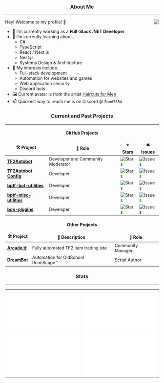 ### <p align="center">About Me</p>
---

<img align="right" src="https://avatars.githubusercontent.com/u/5704760?v=4&s=256"/>

Hey! Welcome to my profile! 👋
- 🏢 I'm currently working as a **Full-Stack .NET Developer**
- 🌱 I’m currently learning about...
  - C#
  - TypeScript
  - React / Next.js
  - Nest.js
  - Systems Design & Architecture
- 🧠 My interests include...
  - Full-stack development
  - Automation for websites and games
  - Web application security
  - Discord bots
- 🖼️ Current avatar is from the artist [Haircuts for Men](https://haircutsformen.bandcamp.com/)
- 📫 Quickest way to reach me is on Discord @ `Bon#7654`

### <p align="center">Current and Past Projects</p>
---
#### <p align="center">GitHub Projects</p>
<table align="center">
  <thead align="center">
    <tr border: none;>
      <td><b>🛠 Project</b></td>
      <td><b>📜 Role</b></td>
      <td><b>⭐ Stars</b></td>
      <td><b>🛎 Issues</b></td>
    </tr>
  </thead>
  <tbody>
    <tr>
      <td><a href="https://github.com/TF2Autobot/tf2autobot"><b>TF2Autobot</b></a></td>
      <td>Developer and Community Moderator</td>
      <td><img alt="Stars" src="https://img.shields.io/github/stars/TF2Autobot/tf2autobot?style=flat-square&labelColor=343b41"/></td>
      <td><img alt="Issues" src="https://img.shields.io/github/issues/TF2Autobot/tf2autobot?style=flat-square&labelColor=343b41"/></td>
    </tr>
    <tr>
      <td><a href="https://github.com/Bonfire/tf2autobot-config"><b>TF2Autobot Config</b></a></td>
      <td>Developer</td>
      <td><img alt="Stars" src="https://img.shields.io/github/stars/Bonfire/tf2autobot-config?style=flat-square&labelColor=343b41"/></td>
      <td><img alt="Issues" src="https://img.shields.io/github/issues/Bonfire/tf2autobot-config?style=flat-square&labelColor=343b41"/></td>
    </tr>
    <tr>
      <td><a href="https://github.com/Bonfire/bptf-bot-utilities"><b>bptf-bot-utilities</b></a></td>
      <td>Developer</td>
      <td><img alt="Stars" src="https://img.shields.io/github/stars/Bonfire/bptf-bot-utilities?style=flat-square&labelColor=343b41"/></td>
      <td><img alt="Issues" src="https://img.shields.io/github/issues/Bonfire/bptf-bot-utilities?style=flat-square&labelColor=343b41"/></td>
    </tr>
    <tr>
      <td><a href="https://github.com/Bonfire/bptf-misc-utils"><b>bptf-misc-utilities</b></a></td>
      <td>Developer</td>
      <td><img alt="Stars" src="https://img.shields.io/github/stars/Bonfire/bptf-misc-utils?style=flat-square&labelColor=343b41"/></td>
      <td><img alt="Issues" src="https://img.shields.io/github/issues/Bonfire/bptf-misc-utils?style=flat-square&labelColor=343b41"/></td>
    </tr>
    <tr>
      <td><a href="https://github.com/Bonfire/bon-plugins"><b>bon-plugins</b></a></td>
      <td>Developer</td>
      <td><img alt="Stars" src="https://img.shields.io/github/stars/Bonfire/bon-plugins?style=flat-square&labelColor=343b41"/></td>
      <td><img alt="Issues" src="https://img.shields.io/github/issues/Bonfire/bon-plugins?style=flat-square&labelColor=343b41"/></td>
    </tr>
  </tbody>
</table>

#### <p align="center">Other Projects</p>
<table align="center">
  <thead align="center">
    <tr border: none;>
      <td><b>🛠 Project</b></td>
      <td><b>🤔 Description</b></td>
      <td><b>📜 Role</b></td>
    </tr>
  </thead>
  <tbody>
    <tr>
      <td><a href="https://arcade.tf/"><b>Arcade.tf</b></a></td>
      <td>Fully automated TF2 item trading site</td>
      <td>Community Manager</td>
    </tr>
    <tr>
      <td><a href="https://sdn.dreambot.org/scripts?author=184985"><b>DreamBot</b></a></td>
      <td>Automation for OldSchool RuneScape™️</td>
      <td>Script Author</td>
    </tr>
  </tbody>
</table>

### <p align="center">Stats</p>
---

<table align="center">
  <tbody>
    <tr>
      <td>
        <img src="https://raw.githubusercontent.com/Bonfire/github-stats/master/generated/overview.svg#gh-dark-mode-only"/>
        <img src="https://raw.githubusercontent.com/Bonfire/github-stats/master/generated/overview.svg#gh-light-mode-only"/>
      </td>
      <td>
        <img src="https://raw.githubusercontent.com/Bonfire/github-stats/master/generated/languages.svg#gh-dark-mode-only"/>
        <img src="https://raw.githubusercontent.com/Bonfire/github-stats/master/generated/languages.svg#gh-light-mode-only"/>
      </td>
    </tr>
  </tbody>
</table>
